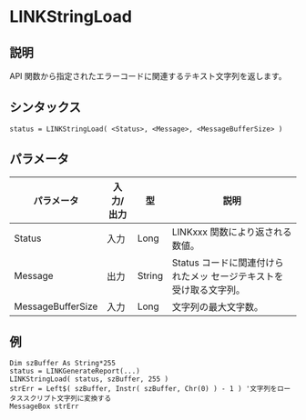 # LINKStringLoad

## 説明
API 関数から指定されたエラーコードに関連するテキスト文字列を返します。

## シンタックス
```
status = LINKStringLoad( <Status>, <Message>, <MessageBufferSize> )
```

## パラメータ
| パラメータ | 入力/出力 | 型 | 説明 |
| --- | --- | --- | --- |
| Status | 入力 | Long | LINKxxx 関数により返される数値。 |
| Message | 出力 | String | Status コードに関連付けられたメッ セージテキストを受け取る文字列。 |
| MessageBufferSize | 入力 | Long | 文字列の最大文字数。 |

## 例
``` vbscript
Dim szBuffer As String*255
status = LINKGenerateReport(...)
LINKStringLoad( status, szBuffer, 255 )
strErr = Left$( szBuffer, Instr( szBuffer, Chr(0) ) - 1 ) '文字列をロータススクリプト文字列に変換する
MessageBox strErr
```